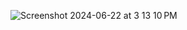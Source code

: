 ![Screenshot 2024-06-22 at 3 13 10 PM](https://github.com/AmandaPaiG3/chatbox-/assets/168582772/7e3e4090-fa1b-4c1a-a1e6-2924a3eef923)
